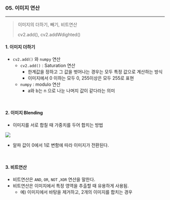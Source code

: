 ### 05. 이미지 연산

---

> 이미지의 더하기, 빼기, 비트연산
>
> cv2.add(), cv2.addWdighted() 

#### 1. 이미지 더하기

- `cv2.add()` 와 `numpy` 연산
  - `cv2.add()` : Saturation 연산
    - 한계값을 정하고 그 값을 벗어나는 경우는 모두 특정 값으로 계산하는 방식
    - 이미지에서 0 이하는 모두 0, 255이상은 모두 255로 표현
  - `numpy` : modulo 연산
    - a와 b는 n 으로 나눈 나머지 값이 같다라는 의미

<br>

#### 2. 이미지 Blending

- 이미지를 서로 합칠 때 가중치를 두어 합치는 방법

![](C:\Users\user\AppData\Roaming\Typora\typora-user-images\image-20200110081731721.png)

- 알파 값이 0에서 1로 변함에 따라 이미지가 전환된다.

<br>

#### 3. 비트연산

- 비트연산은 `AND`, `OR`, `NOT` ,`XOR` 연산을 말한다.
- 비트연산은 이미지에서 특정 영역을 추출할 때 유용하게 사용됨.
  - 예) 이미지에서 바탕을 제거하고, 2개의 이미지를 합치는 경우